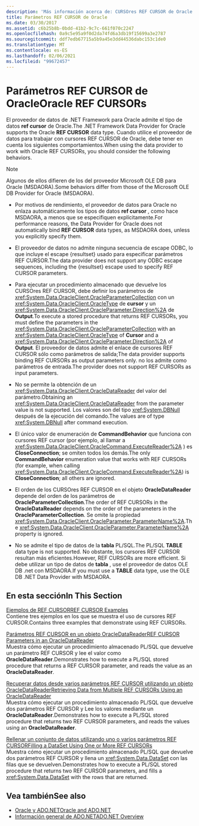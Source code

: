 ```yaml
---
description: 'Más información acerca de: CURSOres REF CURSOR de Oracle'
title: Parámetros REF CURSOR de Oracle
ms.date: 03/30/2017
ms.assetid: c6b25b8b-0bdd-41b2-9c7c-661f070c2247
ms.openlocfilehash: 0a9c5e95a9f0d2da74fd6a3db19f15699a3e2787
ms.sourcegitcommit: ddf7edb67715a5b9a45e3dd44536dabc153c1de0
ms.translationtype: MT
ms.contentlocale: es-ES
ms.lasthandoff: 02/06/2021
ms.locfileid: "99672457"
---
```

# <a name="oracle-ref-cursors"></a><span data-ttu-id="7a7e5-103">Parámetros REF CURSOR de Oracle</span><span class="sxs-lookup"><span data-stu-id="7a7e5-103">Oracle REF CURSORs</span></span>

<span data-ttu-id="7a7e5-104">El proveedor de datos de .NET Framework para Oracle admite el tipo de datos **ref cursor** de Oracle.</span><span class="sxs-lookup"><span data-stu-id="7a7e5-104">The .NET Framework Data Provider for Oracle supports the Oracle **REF CURSOR** data type.</span></span> <span data-ttu-id="7a7e5-105">Cuando utilice el proveedor de datos para trabajar con cursores REF CURSOR de Oracle, debe tener en cuenta los siguientes comportamientos.</span><span class="sxs-lookup"><span data-stu-id="7a7e5-105">When using the data provider to work with Oracle REF CURSORs, you should consider the following behaviors.</span></span>  
  
> [!NOTE]
> <span data-ttu-id="7a7e5-106">Algunos de ellos difieren de los del proveedor Microsoft OLE DB para Oracle (MSDAORA).</span><span class="sxs-lookup"><span data-stu-id="7a7e5-106">Some behaviors differ from those of the Microsoft OLE DB Provider for Oracle (MSDAORA).</span></span>  
  
- <span data-ttu-id="7a7e5-107">Por motivos de rendimiento, el proveedor de datos para Oracle no enlaza automáticamente los tipos de datos **ref cursor** , como hace MSDAORA, a menos que se especifiquen explícitamente.</span><span class="sxs-lookup"><span data-stu-id="7a7e5-107">For performance reasons, the Data Provider for Oracle does not automatically bind **REF CURSOR** data types, as MSDAORA does, unless you explicitly specify them.</span></span>  
  
- <span data-ttu-id="7a7e5-108">El proveedor de datos no admite ninguna secuencia de escape ODBC, lo que incluye el escape {resultset} usado para especificar parámetros REF CURSOR.</span><span class="sxs-lookup"><span data-stu-id="7a7e5-108">The data provider does not support any ODBC escape sequences, including the {resultset} escape used to specify REF CURSOR parameters.</span></span>  
  
- <span data-ttu-id="7a7e5-109">Para ejecutar un procedimiento almacenado que devuelve los CURSOres REF CURSOR, debe definir los parámetros de <xref:System.Data.OracleClient.OracleParameterCollection> con un <xref:System.Data.OracleClient.OracleType> de **cursor** y un <xref:System.Data.OracleClient.OracleParameter.Direction%2A> de **Output**.</span><span class="sxs-lookup"><span data-stu-id="7a7e5-109">To execute a stored procedure that returns REF CURSORs, you must define the parameters in the <xref:System.Data.OracleClient.OracleParameterCollection> with an <xref:System.Data.OracleClient.OracleType> of **Cursor** and a <xref:System.Data.OracleClient.OracleParameter.Direction%2A> of **Output**.</span></span> <span data-ttu-id="7a7e5-110">El proveedor de datos admite el enlace de cursores REF CURSOR sólo como parámetros de salida;</span><span class="sxs-lookup"><span data-stu-id="7a7e5-110">The data provider supports binding REF CURSORs as output parameters only.</span></span> <span data-ttu-id="7a7e5-111">no los admite como parámetros de entrada.</span><span class="sxs-lookup"><span data-stu-id="7a7e5-111">The provider does not support REF CURSORs as input parameters.</span></span>  
  
- <span data-ttu-id="7a7e5-112">No se permite la obtención de un <xref:System.Data.OracleClient.OracleDataReader> del valor del parámetro.</span><span class="sxs-lookup"><span data-stu-id="7a7e5-112">Obtaining an <xref:System.Data.OracleClient.OracleDataReader> from the parameter value is not supported.</span></span> <span data-ttu-id="7a7e5-113">Los valores son del tipo <xref:System.DBNull> después de la ejecución del comando.</span><span class="sxs-lookup"><span data-stu-id="7a7e5-113">The values are of type <xref:System.DBNull> after command execution.</span></span>  
  
- <span data-ttu-id="7a7e5-114">El único valor de enumeración de **CommandBehavior** que funciona con cursores REF cursor (por ejemplo, al llamar a <xref:System.Data.OracleClient.OracleCommand.ExecuteReader%2A> ) es **CloseConnection**; se omiten todos los demás.</span><span class="sxs-lookup"><span data-stu-id="7a7e5-114">The only **CommandBehavior** enumeration value that works with REF CURSORs (for example, when calling <xref:System.Data.OracleClient.OracleCommand.ExecuteReader%2A>) is **CloseConnection**; all others are ignored.</span></span>  
  
- <span data-ttu-id="7a7e5-115">El orden de los CURSOres REF CURSOR en el objeto **OracleDataReader** depende del orden de los parámetros de **OracleParameterCollection**.</span><span class="sxs-lookup"><span data-stu-id="7a7e5-115">The order of REF CURSORs in the **OracleDataReader** depends on the order of the parameters in the **OracleParameterCollection**.</span></span> <span data-ttu-id="7a7e5-116">Se omite la propiedad <xref:System.Data.OracleClient.OracleParameter.ParameterName%2A>.</span><span class="sxs-lookup"><span data-stu-id="7a7e5-116">The <xref:System.Data.OracleClient.OracleParameter.ParameterName%2A> property is ignored.</span></span>  
  
- <span data-ttu-id="7a7e5-117">No se admite el tipo de datos de la **tabla** PL/SQL.</span><span class="sxs-lookup"><span data-stu-id="7a7e5-117">The PL/SQL **TABLE** data type is not supported.</span></span> <span data-ttu-id="7a7e5-118">No obstante, los cursores REF CURSOR resultan más eficientes.</span><span class="sxs-lookup"><span data-stu-id="7a7e5-118">However, REF CURSORs are more efficient.</span></span> <span data-ttu-id="7a7e5-119">Si debe utilizar un tipo de datos de **tabla** , use el proveedor de datos OLE DB .net con MSDAORA.</span><span class="sxs-lookup"><span data-stu-id="7a7e5-119">If you must use a **TABLE** data type, use the OLE DB .NET Data Provider with MSDAORA.</span></span>  
  
## <a name="in-this-section"></a><span data-ttu-id="7a7e5-120">En esta sección</span><span class="sxs-lookup"><span data-stu-id="7a7e5-120">In This Section</span></span>  

 [<span data-ttu-id="7a7e5-121">Ejemplos de REF CURSOR</span><span class="sxs-lookup"><span data-stu-id="7a7e5-121">REF CURSOR Examples</span></span>](ref-cursor-examples.md)  
 <span data-ttu-id="7a7e5-122">Contiene tres ejemplos en los que se muestra el uso de cursores REF CURSOR.</span><span class="sxs-lookup"><span data-stu-id="7a7e5-122">Contains three examples that demonstrate using REF CURSORs.</span></span>  
  
 [<span data-ttu-id="7a7e5-123">Parámetros REF CURSOR en un objeto OracleDataReader</span><span class="sxs-lookup"><span data-stu-id="7a7e5-123">REF CURSOR Parameters in an OracleDataReader</span></span>](ref-cursor-parameters-in-an-oracledatareader.md)  
 <span data-ttu-id="7a7e5-124">Muestra cómo ejecutar un procedimiento almacenado PL/SQL que devuelve un parámetro REF CURSOR y lee el valor como **OracleDataReader**.</span><span class="sxs-lookup"><span data-stu-id="7a7e5-124">Demonstrates how to execute a PL/SQL stored procedure that returns a REF CURSOR parameter, and reads the value as an **OracleDataReader**.</span></span>  
  
 [<span data-ttu-id="7a7e5-125">Recuperar datos desde varios parámetros REF CURSOR utilizando un objeto OracleDataReader</span><span class="sxs-lookup"><span data-stu-id="7a7e5-125">Retrieving Data from Multiple REF CURSORs Using an OracleDataReader</span></span>](retrieving-data-from-multiple-ref-cursors.md)  
 <span data-ttu-id="7a7e5-126">Muestra cómo ejecutar un procedimiento almacenado PL/SQL que devuelve dos parámetros REF CURSOR y Lee los valores mediante un **OracleDataReader**.</span><span class="sxs-lookup"><span data-stu-id="7a7e5-126">Demonstrates how to execute a PL/SQL stored procedure that returns two REF CURSOR parameters, and reads the values using an **OracleDataReader**.</span></span>  
  
 [<span data-ttu-id="7a7e5-127">Rellenar un conjunto de datos utilizando uno o varios parámetros REF CURSOR</span><span class="sxs-lookup"><span data-stu-id="7a7e5-127">Filling a DataSet Using One or More REF CURSORs</span></span>](filling-a-dataset-using-one-or-more-ref-cursors.md)  
 <span data-ttu-id="7a7e5-128">Muestra cómo ejecutar un procedimiento almacenado PL/SQL que devuelve dos parámetros REF CURSOR y llena un <xref:System.Data.DataSet> con las filas que se devuelven.</span><span class="sxs-lookup"><span data-stu-id="7a7e5-128">Demonstrates how to execute a PL/SQL stored procedure that returns two REF CURSOR parameters, and fills a <xref:System.Data.DataSet> with the rows that are returned.</span></span>  
  
## <a name="see-also"></a><span data-ttu-id="7a7e5-129">Vea también</span><span class="sxs-lookup"><span data-stu-id="7a7e5-129">See also</span></span>

- [<span data-ttu-id="7a7e5-130">Oracle y ADO.NET</span><span class="sxs-lookup"><span data-stu-id="7a7e5-130">Oracle and ADO.NET</span></span>](oracle-and-adonet.md)
- [<span data-ttu-id="7a7e5-131">Información general de ADO.NET</span><span class="sxs-lookup"><span data-stu-id="7a7e5-131">ADO.NET Overview</span></span>](ado-net-overview.md)
